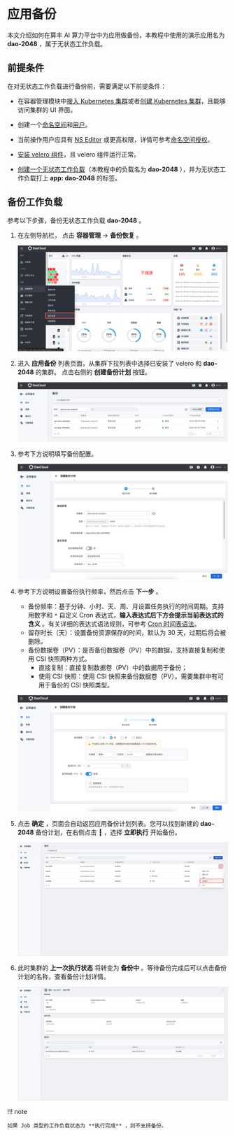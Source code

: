# 应用备份

本文介绍如何在算丰 AI 算力平台中为应用做备份，本教程中使用的演示应用名为 __dao-2048__ ，属于无状态工作负载。

## 前提条件

在对无状态工作负载进行备份前，需要满足以下前提条件：

- 在容器管理模块中[接入 Kubernetes 集群](../clusters/integrate-cluster.md)或者[创建 Kubernetes 集群](../clusters/create-cluster.md)，且能够访问集群的 UI 界面。

- 创建一个[命名空间](../namespaces/createns.md)和[用户](../../ghippo/access-control/user.md)。

- 当前操作用户应具有 [NS Editor](../permissions/permission-brief.md#ns-editor) 或更高权限，详情可参考[命名空间授权](../namespaces/createns.md)。

- [安装 velero 组件](install-velero.md)，且 velero 组件运行正常。

- [创建一个无状态工作负载](../workloads/create-deployment.md)（本教程中的负载名为 __dao-2048__ ），并为无状态工作负载打上 __app: dao-2048__ 的标签。

## 备份工作负载

参考以下步骤，备份无状态工作负载 __dao-2048__ 。

1. 在左侧导航栏， 点击 __容器管理__ -> __备份恢复__ 。

    ![集群列表](../images/backupd20481.png)

2. 进入 __应用备份__ 列表页面，从集群下拉列表中选择已安装了 velero 和 __dao-2048__ 的集群。
   点击右侧的 __创建备份计划__ 按钮。

    ![应用备份](../images/backupd20482.png)

3. 参考下方说明填写备份配置。

    ![操作菜单](../images/backupd20483.png)

4. 参考下方说明设置备份执行频率，然后点击 __下一步__ 。

    - 备份频率：基于分钟、小时、天、周、月设置任务执行的时间周期。支持用数字和 `*` 自定义 Cron 表达式，**输入表达式后下方会提示当前表达式的含义** 。有关详细的表达式语法规则，可参考 [Cron 时间表语法](https://kubernetes.io/zh-cn/docs/concepts/workloads/controllers/cron-jobs/#cron-schedule-syntax)。
    - 留存时长（天）：设置备份资源保存的时间，默认为 30 天，过期后将会被删除。
    - 备份数据卷（PV）：是否备份数据卷（PV）中的数据，支持直接复制和使用 CSI 快照两种方式。
        - 直接复制：直接复制数据卷（PV）中的数据用于备份；
        - 使用 CSI 快照：使用 CSI 快照来备份数据卷（PV）。需要集群中有可用于备份的 CSI 快照类型。

    ![操作菜单](../images/backupd20484.png)

5. 点击 __确定__ ，页面会自动返回应用备份计划列表。您可以找到新建的 __dao-2048__ 备份计划，在右侧点击 __┇__ ，选择 __立即执行__ 开始备份。

    ![操作菜单](../../../images/backupd20485.png)

6. 此时集群的 __上一次执行状态__ 将转变为 __备份中__ 。等待备份完成后可以点击备份计划的名称，查看备份计划详情。

    ![操作菜单](../../../images/backupd20486.png)

!!! note

    如果 Job 类型的工作负载状态为 **执行完成** ，则不支持备份。
